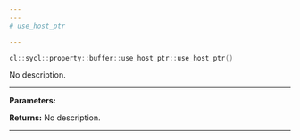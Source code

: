 ```yaml
---
---
# use_host_ptr

---
```


```cpp
cl::sycl::property::buffer::use_host_ptr::use_host_ptr()
```


No description.


---
**Parameters:**

**Returns:** No description.

---
